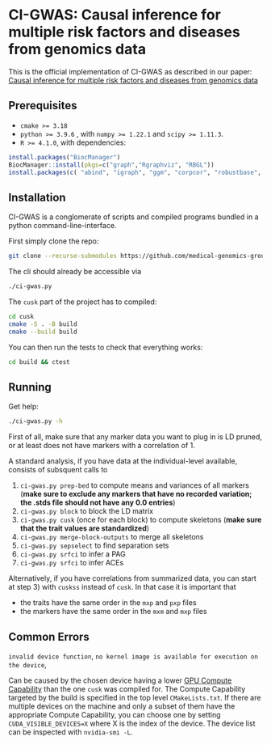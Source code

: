 # CI-GWAS: Causal inference for multiple risk factors and diseases from genomics data

This is the official implementation of CI-GWAS as described in our paper: [Causal inference for multiple risk factors and diseases from genomics data](https://www.biorxiv.org/content/10.1101/2023.12.06.570392v1)

## Prerequisites

- `cmake >= 3.18`
- `python >= 3.9.6` , with `numpy >= 1.22.1` and `scipy >= 1.11.3`.
- `R >= 4.1.0`, with dependencies:

```R
install.packages("BiocManager")
BiocManager::install(pkgs=c("graph","Rgraphviz", "RBGL"))
install.packages(c( "abind", "igraph", "ggm", "corpcor", "robustbase", "vcd", "Rcpp", "bdsmatrix", "sfsmisc", "fastICA", "clue", "MASS", "Matrix", "mvtnorm"," huge", "ggplot2", "dagitty", 'pcalg', 'Matrix'))
```

## Installation

CI-GWAS is a conglomerate of scripts and compiled programs bundled in a python command-line-interface.

First simply clone the repo:

```bash
git clone --recurse-submodules https://github.com/medical-genomics-group/ci-gwas.git
```

The cli should already be accessible via

```bash
./ci-gwas.py
```

The `cusk` part of the project has to compiled:

```bash
cd cusk
cmake -S . -B build
cmake --build build
```

You can then run the tests to check that everything works:

```bash
cd build && ctest
```

## Running

Get help:

```bash
./ci-gwas.py -h
```

First of all, make sure that any marker data you want to plug in is LD pruned, or at least does not have markers with a correlation of 1.

A standard analysis, if you have data at the individual-level available, consists of subsquent calls to

1. `ci-gwas.py prep-bed` to compute means and variances of all markers
   (**make sure to exclude any markers that have no recorded variation; the .stds file should not have any 0.0 entries**)
2. `ci-gwas.py block` to block the LD matrix
3. `ci-gwas.py cusk` (once for each block) to compute skeletons
   (**make sure that the trait values are standardized**)
4. `ci-gwas.py merge-block-outputs` to merge all skeletons
5. `ci-gwas.py sepselect` to find separation sets
6. `ci-gwas.py srfci` to infer a PAG
7. `ci-gwas.py srfci` to infer ACEs

Alternatively, if you have correlations from summarized data, you can start at step 3) with `cuskss` instead of `cusk`. In that case it is important that

- the traits have the same order in the `mxp` and `pxp` files
- the markers have the same order in the `mxm` and `mxp` files

## Common Errors

`invalid device function`,
`no kernel image is available for execution on the device`,

Can be caused by the chosen device having a lower [GPU Compute Capability](https://developer.nvidia.com/cuda-gpus#collapseOne) than the one `cusk` was compiled for. The Compute Capability targeted by the build is specified in the top level `CMakeLists.txt`. If there are multiple devices on the machine and only a subset of them have the appropriate Compute Capability, you can choose one by setting `CUDA_VISIBLE_DEVICES=X` where X is the index of the device. The device list can be inspected with `nvidia-smi -L`.
